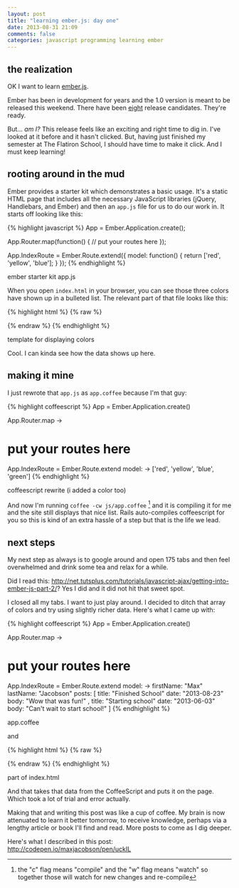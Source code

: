 ```yaml
---
layout: post
title: "learning ember.js: day one"
date: 2013-08-31 21:09
comments: false
categories: javascript programming learning ember
---
```


## the realization

OK I want to learn [ember.js](http://emberjs.com/).

Ember has been in development for years and the 1.0 version is meant to be released this weekend. There have been [eight][] release candidates. They're ready.

[eight]: http://emberjs.com/blog/2013/08/29/ember-1-0-rc8.html

But... *am I?* This release feels like an exciting and right time to dig in. I've looked at it before and it hasn't clicked. But, having just finished my semester at The Flatiron School, I should have time to make it click. And I must keep learning!

## rooting around in the mud

Ember provides a starter kit which demonstrates a basic usage. It's a static HTML page that includes all the necessary JavaScript libraries (jQuery, Handlebars, and Ember) and then an `app.js` file for us to do our work in. It starts off looking like this:


{% highlight javascript %}
App = Ember.Application.create();

App.Router.map(function() {
  // put your routes here
});

App.IndexRoute = Ember.Route.extend({
  model: function() {
    return ['red', 'yellow', 'blue'];
  }
});
{% endhighlight %}

ember starter kit app.js

When you open `index.html` in your browser, you can see those three colors have shown up in a bulleted list. The relevant part of that file looks like this:

{% highlight html %}
{% raw %}
<script type="text/x-handlebars" data-template-name="index">
  <ul>
  {{#each item in model}}
    <li>{{item}}</li>
  {{/each}}
  </ul>
</script>
{% endraw %}
{% endhighlight %}

template for displaying colors

Cool. I can kinda see how the data shows up here.

## making it mine

I just rewrote that `app.js` as `app.coffee` because I'm that guy:

{% highlight coffeescript %}
App = Ember.Application.create()

App.Router.map ->
  # put your routes here

App.IndexRoute = Ember.Route.extend
  model: ->
    ['red', 'yellow', 'blue', 'green']
{% endhighlight %}

coffeescript rewrite (i added a color too)

And now I'm running `coffee -cw js/app.coffee` [^cw] and it is compiling it for me and the site still displays that nice list. Rails auto-compiles coffeescript for you so this is kind of an extra hassle of a step but that is the life we lead.

[^cw]: the "c" flag means "compile" and the "w" flag means "watch" so together those will watch for new changes and re-compile

## next steps

My next step as always is to google around and open 175 tabs and then feel overwhelmed and drink some tea and relax for a while.

Did I read this: <http://net.tutsplus.com/tutorials/javascript-ajax/getting-into-ember-js-part-2/>? Yes I did and it did not hit that sweet spot.

I closed all my tabs. I want to just play around. I decided to ditch that array of colors and try using slightly richer data. Here's what I came up with:

{% highlight coffeescript %}
App = Ember.Application.create()

App.Router.map ->
  # put your routes here

App.IndexRoute = Ember.Route.extend
  model: ->
    firstName: "Max"
    lastName: "Jacobson"
    posts: 
      [
        title: "Finished School"
        date:  "2013-08-23"
        body: "Wow that was fun!"
      ,
        title: "Starting school"
        date:  "2013-06-03"
        body: "Can't wait to start school!"
      ]
{% endhighlight %}

app.coffee

and

{% highlight html %}
{% raw %}
<script type="text/x-handlebars" data-template-name="index">
  <h2>
    {{model.firstName}} {{model.lastName}}&rsquo;s Blog
  </h2>
  {{#each post in model.posts}}
    <h2>{{post.title}}</h2>
    <p>{{post.date}}</p>
    <p>{{post.body}}</p>
  {{/each}}
  </ul>
</script>
{% endraw %}
{% endhighlight %}

part of index.html

And that takes that data from the CoffeeScript and puts it on the page. Which took a lot of trial and error actually.

Making that and writing this post was like a cup of coffee. My brain is now attenuated to learn it better tomorrow, to receive knowledge, perhaps via a lengthy article or book I'll find and read. More posts to come as I dig deeper.

Here's what I described in this post: <http://codepen.io/maxjacobson/pen/uckIL>

